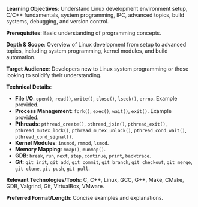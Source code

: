 **Learning Objectives**: Understand Linux development environment setup, C/C++ fundamentals, system programming, IPC, advanced topics, build systems, debugging, and version control.

**Prerequisites**: Basic understanding of programming concepts.

**Depth & Scope**: Overview of Linux development from setup to advanced topics, including system programming, kernel modules, and build automation.

**Target Audience**: Developers new to Linux system programming or those looking to solidify their understanding.

**Technical Details**:

*   **File I/O**: `open()`, `read()`, `write()`, `close()`, `lseek()`, `errno`. Example provided.
*   **Process Management**: `fork()`, `exec()`, `wait()`, `exit()`. Example provided.
*   **Pthreads**: `pthread_create()`, `pthread_join()`, `pthread_exit()`, `pthread_mutex_lock()`, `pthread_mutex_unlock()`, `pthread_cond_wait()`, `pthread_cond_signal()`.
*   **Kernel Modules**: `insmod`, `rmmod`, `lsmod`.
*   **Memory Mapping**: `mmap()`, `munmap()`.
*   **GDB**: `break`, `run`, `next`, `step`, `continue`, `print`, `backtrace`.
*   **Git**: `git init`, `git add`, `git commit`, `git branch`, `git checkout`, `git merge`, `git clone`, `git push`, `git pull`.

**Relevant Technologies/Tools**: C, C++, Linux, GCC, G++, Make, CMake, GDB, Valgrind, Git, VirtualBox, VMware.

**Preferred Format/Length**: Concise examples and explanations.
